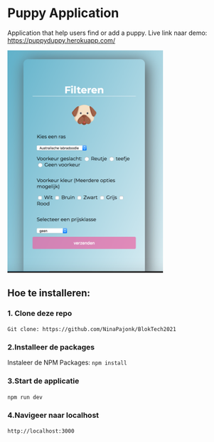 # Puppy Application
Application that help users find or add a puppy.
Live link naar demo: https://puppyduppy.herokuapp.com/

<img src="./public/images/Filteren.png" width="350px">


## Hoe te installeren:
### 1. Clone deze repo 
`` Git clone: https://github.com/NinaPajonk/BlokTech2021 ``


### 2.Installeer de packages
Instaleer de NPM Packages:
`` npm install ``

### 3.Start de applicatie
`` npm run dev 
``

### 4.Navigeer naar localhost
``http://localhost:3000``



